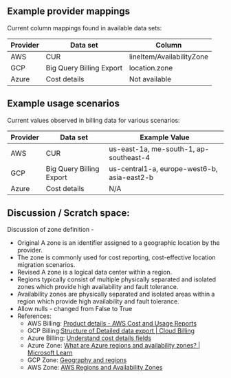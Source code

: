 ## Example provider mappings

Current column mappings found in available data sets:

| Provider | Data set                 | Column                    |
|----------|--------------------------|---------------------------|
| AWS      | CUR                      | lineItem/AvailabilityZone |
| GCP      | Big Query Billing Export | location.zone             |
| Azure    | Cost details             | Not available             |

## Example usage scenarios

Current values observed in billing data for various scenarios:

| Provider | Data set                 | Example Value                                  |
|----------|--------------------------|------------------------------------------------|
| AWS      | CUR                      | us-east-1a, me-south-1, ap-southeast-4	   |
| GCP      | Big Query Billing Export | us-central1-a, europe-west6-b, asia-east2-b  |
| Azure    | Cost details             | N/A                                            |

## Discussion / Scratch space:

Discussion of zone definition -
- Original A zone is an identifier assigned to a geographic location by the provider. 
- The zone is commonly used for cost reporting, cost-effective location migration scenarios.
- Revised A zone is a logical data center within a region.
- Regions typically consist of multiple physically separated and isolated zones which provide high availability and fault tolerance.
- Availability zones are physically separated and isolated areas within a region which provide high availability and fault tolerance.
- Allow nulls - changed from False to True
- References:
  - AWS Billing: [Product details - AWS Cost and Usage Reports](https://docs.aws.amazon.com/cur/latest/userguide/product-columns.html#R)
  - GCP Billing:[Structure of Detailed data export | Cloud Billing](https://cloud.google.com/billing/docs/how-to/export-data-bigquery-tables/detailed-usage#detailed-usage-cost-data-schema)
  - Azure Billing: [Understand cost details fields](https://learn.microsoft.com/en-us/azure/cost-management-billing/automate/understand-usage-details-fields)
  - Azure Zone: [What are Azure regions and availability zones? | Microsoft Learn](https://learn.microsoft.com/en-us/azure/reliability/availability-zones-overview)
  - GCP Zone: [Geography and regions](https://cloud.google.com/docs/geography-and-regions)
  - AWS Zone: [AWS Regions and Availability Zones](https://docs.aws.amazon.com/whitepapers/latest/get-started-documentdb/aws-regions-and-availability-zones.html)


